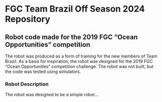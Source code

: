 # FGC Team Brazil Off Season 2024 Repository

## Robot code made for the 2019 FGC “Ocean Opportunities” competition

The robot was produced as a form of training for the new members of Team Brazil. As a basis for inspiration, the robot was designed for the 2019 FGC “Ocean Opportunities” competition challenge. The robot was not built, but the code was tested using simulators.

### Robot Description

The robot was designed to be a simple robot...
